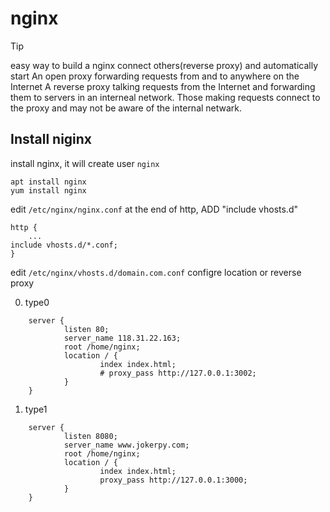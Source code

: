 # nginx

> [!TIP]  
> easy way to build a nginx connect others(reverse proxy) and automatically start
> An open proxy forwarding requests from and to anywhere on the Internet
> A reverse proxy talking requests from the Internet and forwarding them to servers in an interneal network. Those making requests connect to the proxy and may not be aware of the internal netwark.

## Install niginx

install nginx, it will create user `nginx`

```
apt install nginx
yum install nginx
```

edit  `/etc/nginx/nginx.conf`
at the end of http, ADD  "include vhosts.d"

```
http {
	...
include vhosts.d/*.conf;
}
```

edit `/etc/nginx/vhosts.d/domain.com.conf`
configre location or reverse proxy

0. type0

```
	server {
	        listen 80;
	        server_name 118.31.22.163;
	        root /home/nginx;
	        location / {
	                index index.html;
	                # proxy_pass http://127.0.0.1:3002;
	        }
	}
```

1. type1

```
	server {
	        listen 8080;
	        server_name www.jokerpy.com;
	        root /home/nginx;
	        location / {
	                index index.html;
	                proxy_pass http://127.0.0.1:3000;
	        }
	}
```
